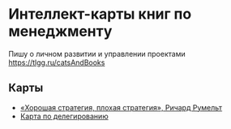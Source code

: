 # Интеллект-карты книг по менеджменту

Пишу о личном развитии и управлении проектами https://tlgg.ru/catsAndBooks

## Карты

* [«Хорошая стратегия, плохая стратегия», Ричард Румельт](/Хорошая%20стратегия%2C%20плохая%20стратегия/README.md)
* [Карта по делегированию](/Делегирвание/README.md)
